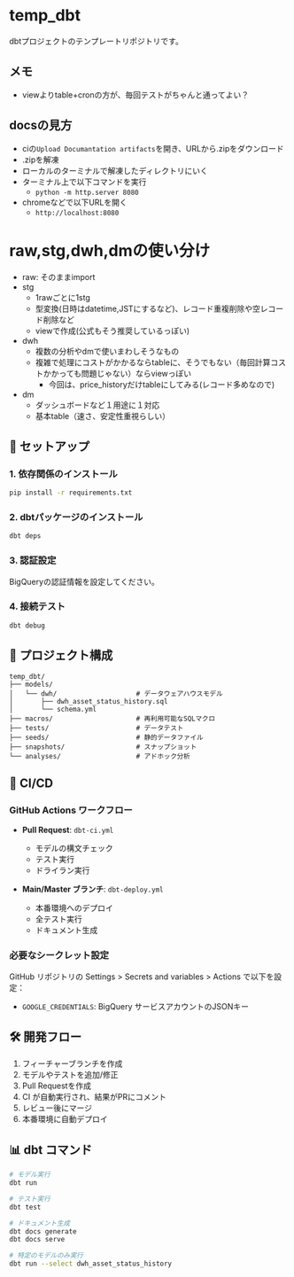 # temp_dbt

dbtプロジェクトのテンプレートリポジトリです。

## メモ
- viewよりtable+cronの方が、毎回テストがちゃんと通ってよい？

## docsの見方
- ciの`Upload Documantation artifacts`を開き、URLから.zipをダウンロード
- .zipを解凍
- ローカルのターミナルで解凍したディレクトリにいく
- ターミナル上で以下コマンドを実行
  - `python -m http.server 8080`
- chromeなどで以下URLを開く
  - `http://localhost:8080`

# raw,stg,dwh,dmの使い分け
- raw: そのままimport
- stg
  - 1rawごとに1stg
  - 型変換(日時はdatetime,JSTにするなど)、レコード重複削除や空レコード削除など
  - viewで作成(公式もそう推奨しているっぽい)
- dwh
  - 複数の分析やdmで使いまわしそうなもの
  - 複雑で処理にコストがかかるならtableに、そうでもない（毎回計算コストかかっても問題じゃない）ならviewっぽい
    - 今回は、price_historyだけtableにしてみる(レコード多めなので)
- dm
  - ダッシュボードなど１用途に１対応
  - 基本table（速さ、安定性重視らしい）

## 🚀 セットアップ

### 1. 依存関係のインストール
```bash
pip install -r requirements.txt
```

### 2. dbtパッケージのインストール
```bash
dbt deps
```

### 3. 認証設定
BigQueryの認証情報を設定してください。

### 4. 接続テスト
```bash
dbt debug
```

## 📁 プロジェクト構成

```
temp_dbt/
├── models/
│   └── dwh/                    # データウェアハウスモデル
│       ├── dwh_asset_status_history.sql
│       └── schema.yml
├── macros/                     # 再利用可能なSQLマクロ
├── tests/                      # データテスト
├── seeds/                      # 静的データファイル
├── snapshots/                  # スナップショット
└── analyses/                   # アドホック分析
```

## 🔄 CI/CD

### GitHub Actions ワークフロー

- **Pull Request**: `dbt-ci.yml`
  - モデルの構文チェック
  - テスト実行
  - ドライラン実行

- **Main/Master ブランチ**: `dbt-deploy.yml`
  - 本番環境へのデプロイ
  - 全テスト実行
  - ドキュメント生成

### 必要なシークレット設定

GitHub リポジトリの Settings > Secrets and variables > Actions で以下を設定：

- `GOOGLE_CREDENTIALS`: BigQuery サービスアカウントのJSONキー

## 🛠️ 開発フロー

1. フィーチャーブランチを作成
2. モデルやテストを追加/修正
3. Pull Requestを作成
4. CI が自動実行され、結果がPRにコメント
5. レビュー後にマージ
6. 本番環境に自動デプロイ

## 📊 dbt コマンド

```bash
# モデル実行
dbt run

# テスト実行
dbt test

# ドキュメント生成
dbt docs generate
dbt docs serve

# 特定のモデルのみ実行
dbt run --select dwh_asset_status_history
```